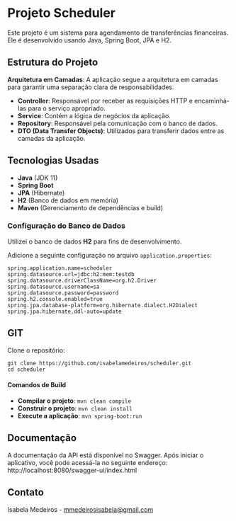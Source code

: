 # Projeto Scheduler

Este projeto é um sistema para agendamento de transferências financeiras. Ele é desenvolvido usando Java, Spring Boot, JPA e H2.

## Estrutura do Projeto
**Arquitetura em Camadas**: A aplicação segue a arquitetura em camadas para garantir uma separação clara de responsabilidades.

- **Controller**: Responsável por receber as requisições HTTP e encaminhá-las para o serviço apropriado.
- **Service**: Contém a lógica de negócios da aplicação.
- **Repository**: Responsável pela comunicação com o banco de dados.
- **DTO (Data Transfer Objects)**: Utilizados para transferir dados entre as camadas da aplicação.

## Tecnologias Usadas

- **Java** (JDK 11)
- **Spring Boot**
- **JPA** (Hibernate)
- **H2** (Banco de dados em memória)
- **Maven** (Gerenciamento de dependências e build)

### Configuração do Banco de Dados

Utilizei o banco de dados **H2** para fins de desenvolvimento.

Adicione a seguinte configuração no arquivo `application.properties`:

```properties
spring.application.name=scheduler
spring.datasource.url=jdbc:h2:mem:testdb
spring.datasource.driverClassName=org.h2.Driver
spring.datasource.username=sa
spring.datasource.password=password
spring.h2.console.enabled=true
spring.jpa.database-platform=org.hibernate.dialect.H2Dialect
spring.jpa.hibernate.ddl-auto=update
```
## GIT
Clone o repositório:
```properties
git clone https://github.com/isabelamedeiros/scheduler.git
cd scheduler
```
#### Comandos de Build
- **Compilar o projeto**: `mvn clean compile`
- **Construir o projeto**: `mvn clean install`
- **Execute a aplicação**: `mvn spring-boot:run`

## Documentação
A documentação da API está disponível no Swagger. Após iniciar o aplicativo, você pode acessá-la no seguinte endereço:
http://localhost:8080/swagger-ui/index.html

## Contato
Isabela Medeiros - mmedeirosisabela@gmail.com

